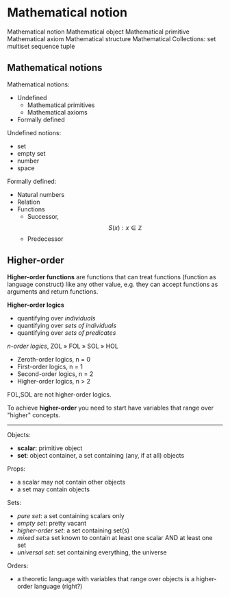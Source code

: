 # Mathematical notion

Mathematical notion
Mathematical object
Mathematical primitive
Mathematical axiom
Mathematical structure
Mathematical Collections: set multiset sequence tuple


## Mathematical notions

Mathematical notions:
* Undefined
  * Mathematical primitives
  * Mathematical axioms
* Formally defined


Undefined notions:
  - set
  - empty set
  - number
  - space


Formally defined:
  - Natural numbers
  - Relation
  - Functions
    - Successor, $$S(x): x \in \mathbb{Z}$$
    - Predecessor



## Higher-order

**Higher-order functions** are functions that can treat functions (function as language construct) like any other value, e.g. they can accept functions as arguments and return functions.

**Higher-order logics**
- quantifying over *individuals*
- quantifying over *sets of individuals*
- quantifying over *sets of predicates*

*n-order logics*, ZOL » FOL » SOL » HOL
- Zeroth-order logics, n = 0
- First-order  logics, n = 1
- Second-order logics, n = 2
- Higher-order logics, n > 2

FOL,SOL are not higher-order logics.


To achieve **higher-order** you need to start have variables that range over "higher" concepts.


---

Objects:
* **scalar**: primitive object
* **set**: object container, a set containing (any, if at all) objects

Props:
- a scalar may not contain other objects
- a set may contain objects

Sets:
- *pure set*: a set containing scalars only
- *empty set*: pretty vacant
- *higher-order set*: a set containing set(s)
- *mixed set*:a set known to contain at least one scalar AND at least one set
- *universal set*: set containing everything, the universe

Orders:
- a theoretic language with variables that range over objects is a higher-order language (right?)
